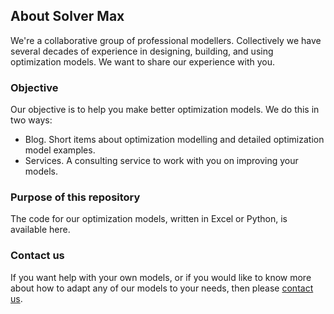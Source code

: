 ## About Solver Max

We're a collaborative group of professional modellers. Collectively we have several decades of experience in designing, building, and using optimization models. We want to share our experience with you.

### Objective

Our objective is to help you make better optimization models. We do this in two ways:
- Blog. Short items about optimization modelling and detailed optimization model examples.
- Services. A consulting service to work with you on improving your models.

### Purpose of this repository

The code for our optimization models, written in Excel or Python, is available here.

### Contact us

If you want help with your own models, or if you would like to know more about how to adapt any of our models to your needs, then please [contact us](https://www.solvermax.com/contact).
